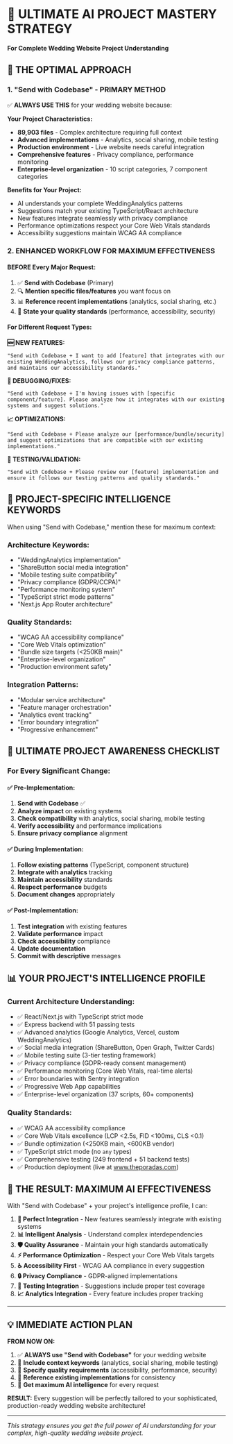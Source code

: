 # 🧠 ULTIMATE AI PROJECT MASTERY STRATEGY

**For Complete Wedding Website Project Understanding**

## 🎯 **THE OPTIMAL APPROACH**

### 1. **"Send with Codebase" - PRIMARY METHOD**

✅ **ALWAYS USE THIS** for your wedding website because:

**Your Project Characteristics:**

- **89,903 files** - Complex architecture requiring full context
- **Advanced implementations** - Analytics, social sharing, mobile testing
- **Production environment** - Live website needs careful integration
- **Comprehensive features** - Privacy compliance, performance monitoring
- **Enterprise-level organization** - 10 script categories, 7 component categories

**Benefits for Your Project:**

- AI understands your complete WeddingAnalytics patterns
- Suggestions match your existing TypeScript/React architecture
- New features integrate seamlessly with privacy compliance
- Performance optimizations respect your Core Web Vitals standards
- Accessibility suggestions maintain WCAG AA compliance

### 2. **ENHANCED WORKFLOW FOR MAXIMUM EFFECTIVENESS**

#### **BEFORE Every Major Request:**

1. ✅ **Send with Codebase** (Primary)
2. 🔍 **Mention specific files/features** you want focus on
3. 📊 **Reference recent implementations** (analytics, social sharing, etc.)
4. 🎯 **State your quality standards** (performance, accessibility, security)

#### **For Different Request Types:**

**🆕 NEW FEATURES:**

```
"Send with Codebase + I want to add [feature] that integrates with our existing WeddingAnalytics, follows our privacy compliance patterns, and maintains our accessibility standards."
```

**🔧 DEBUGGING/FIXES:**

```
"Send with Codebase + I'm having issues with [specific component/feature]. Please analyze how it integrates with our existing systems and suggest solutions."
```

**📈 OPTIMIZATIONS:**

```
"Send with Codebase + Please analyze our [performance/bundle/security] and suggest optimizations that are compatible with our existing implementations."
```

**🧪 TESTING/VALIDATION:**

```
"Send with Codebase + Please review our [feature] implementation and ensure it follows our testing patterns and quality standards."
```

## 🎯 **PROJECT-SPECIFIC INTELLIGENCE KEYWORDS**

When using "Send with Codebase," mention these for maximum context:

### **Architecture Keywords:**

- "WeddingAnalytics implementation"
- "ShareButton social media integration"
- "Mobile testing suite compatibility"
- "Privacy compliance (GDPR/CCPA)"
- "Performance monitoring system"
- "TypeScript strict mode patterns"
- "Next.js App Router architecture"

### **Quality Standards:**

- "WCAG AA accessibility compliance"
- "Core Web Vitals optimization"
- "Bundle size targets (<250KB main)"
- "Enterprise-level organization"
- "Production environment safety"

### **Integration Patterns:**

- "Modular service architecture"
- "Feature manager orchestration"
- "Analytics event tracking"
- "Error boundary integration"
- "Progressive enhancement"

## 🚀 **ULTIMATE PROJECT AWARENESS CHECKLIST**

### **For Every Significant Change:**

#### ✅ **Pre-Implementation:**

1. **Send with Codebase** ✅
2. **Analyze impact** on existing systems
3. **Check compatibility** with analytics, social sharing, mobile testing
4. **Verify accessibility** and performance implications
5. **Ensure privacy compliance** alignment

#### ✅ **During Implementation:**

1. **Follow existing patterns** (TypeScript, component structure)
2. **Integrate with analytics** tracking
3. **Maintain accessibility** standards
4. **Respect performance** budgets
5. **Document changes** appropriately

#### ✅ **Post-Implementation:**

1. **Test integration** with existing features
2. **Validate performance** impact
3. **Check accessibility** compliance
4. **Update documentation**
5. **Commit with descriptive** messages

## 📊 **YOUR PROJECT'S INTELLIGENCE PROFILE**

### **Current Architecture Understanding:**

- ✅ React/Next.js with TypeScript strict mode
- ✅ Express backend with 51 passing tests
- ✅ Advanced analytics (Google Analytics, Vercel, custom WeddingAnalytics)
- ✅ Social media integration (ShareButton, Open Graph, Twitter Cards)
- ✅ Mobile testing suite (3-tier testing framework)
- ✅ Privacy compliance (GDPR-ready consent management)
- ✅ Performance monitoring (Core Web Vitals, real-time alerts)
- ✅ Error boundaries with Sentry integration
- ✅ Progressive Web App capabilities
- ✅ Enterprise-level organization (37 scripts, 60+ components)

### **Quality Standards:**

- ✅ WCAG AA accessibility compliance
- ✅ Core Web Vitals excellence (LCP <2.5s, FID <100ms, CLS <0.1)
- ✅ Bundle optimization (<250KB main, <600KB vendor)
- ✅ TypeScript strict mode (no `any` types)
- ✅ Comprehensive testing (249 frontend + 51 backend tests)
- ✅ Production deployment (live at www.theporadas.com)

## 🌟 **THE RESULT: MAXIMUM AI EFFECTIVENESS**

With "Send with Codebase" + your project's intelligence profile, I can:

1. **🎯 Perfect Integration** - New features seamlessly integrate with existing systems
2. **📊 Intelligent Analysis** - Understand complex interdependencies
3. **🛡️ Quality Assurance** - Maintain your high standards automatically
4. **⚡ Performance Optimization** - Respect your Core Web Vitals targets
5. **♿ Accessibility First** - WCAG AA compliance in every suggestion
6. **🔒 Privacy Compliance** - GDPR-aligned implementations
7. **🧪 Testing Integration** - Suggestions include proper test coverage
8. **📈 Analytics Integration** - Every feature includes proper tracking

---

## 💡 **IMMEDIATE ACTION PLAN**

**FROM NOW ON:**

1. ✅ **ALWAYS use "Send with Codebase"** for your wedding website
2. 📝 **Include context keywords** (analytics, social sharing, mobile testing)
3. 🎯 **Specify quality requirements** (accessibility, performance, security)
4. 🔄 **Reference existing implementations** for consistency
5. 🚀 **Get maximum AI intelligence** for every request

**RESULT:** Every suggestion will be perfectly tailored to your sophisticated, production-ready wedding website architecture!

---

_This strategy ensures you get the full power of AI understanding for your complex, high-quality wedding website project._
